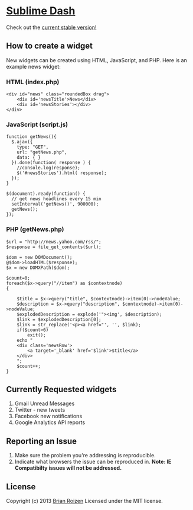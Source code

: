[Sublime Dash](http://www.sublimedash.com)
================================
Check out the [current stable version!](http://www.sublimedash.com)
## How to create a widget
New widgets can be created using HTML, JavaScript, and PHP. Here is an example news widget:

### HTML (index.php)
```
<div id="news" class="roundedBox drag">
	<div id='newsTitle'>News</div>
	<div id='newsStories'></div>
</div>
```
### JavaScript (script.js)
``` 
function getNews(){
  $.ajax({
    type: "GET",
    url: "getNews.php",
    data: { }
  }).done(function( response ) {
    //console.log(response);
    $('#newsStories').html( response);
  });
}

$(document).ready(function() {
  // get news headlines every 15 min
  setInterval('getNews()', 900000);
  getNews();
});
```

### PHP (getNews.php)
``` 
$url = "http://news.yahoo.com/rss/";
$response = file_get_contents($url);

$dom = new DOMDocument();
@$dom->loadHTML($response);
$x = new DOMXPath($dom);

$count=0;
foreach($x->query("//item") as $contextnode) 
{

	$title = $x->query("title", $contextnode)->item(0)->nodeValue;
	$description = $x->query("description", $contextnode)->item(0)->nodeValue;
	$explodedDescription = explode('"><img', $description);
	$link = $explodedDescription[0];
	$link = str_replace('<p><a href="', '', $link);
	if($count>6)
		exit();
	echo "
	<div class='newsRow'>
		<a target='_blank' href='$link'>$title</a>
	</div>
	";
	$count++;
}
```

## Currently Requested widgets
1. Gmail Unread Messages
2. Twitter - new tweets
3. Facebook new notifications
4. Google Analytics API reports

## Reporting an Issue
1. Make sure the problem you're addressing is reproducible.
2. Indicate what browsers the issue can be reproduced in. **Note: IE Compatibilty issues will not be addressed.**

## License
Copyright (c) 2013 [Brian Roizen](http://www.brianroizen.com)
Licensed under the MIT license.
